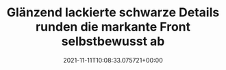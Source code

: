 ---
date: '2021-11-11T10:08:33.075721+00:00'
found_at: '2014-12-31'
found_url: http://www.volkswagen.de/de/models/polo-gti/highlights.html#/flash=452a18bb8d36c5749704b88a62909d13@%2Blayer3f1c92d69ba7688dec55669e989300f9
title: Glänzend lackierte schwarze Details runden die markante Front selbstbewusst
  ab
---